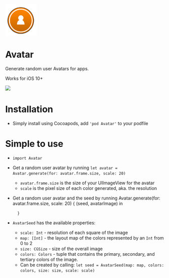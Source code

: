 
<img width="100" src="./public/avatar.png">

# Avatar

Generate random user Avatars for apps.

Works for iOS 10+

![](https://github.com/wvabrinskas/Avatar/blob/master/public/Avatar.gif)

# Installation
* Simply install using Cocoapods, add `'pod Avatar'` to your podfile

# Simple to use
* `import Avatar`
* Get a random user avatar by running `let avatar = Avatar.generate(for: avatar.frame.size, scale: 20)`
  * `avatar.frame.size` is the size of your UIImageView for the avatar
  * `scale` is the pixel size of each color generated, aka. the resolution
* Get a random user avatar and the seed by running
        Avatar.generate(for: avatar.frame.size, scale: 20) { (seed, avatarImage) in

        }
* `AvatarSeed` has the available properties:
  * `scale: Int` - resolution of each square of the image
  * `map: [Int]` - the layout map of the colors represented by an `Int` from 0 to 2
  * `size: CGSize` - size of the overall image
  * `colors: Colors` - tuple that contains the primary, secondary, and tertiary colors of the image.
  * Can be created by calling: `let seed = AvatarSeed(map: map, colors: colors, size: size, scale: scale)`
